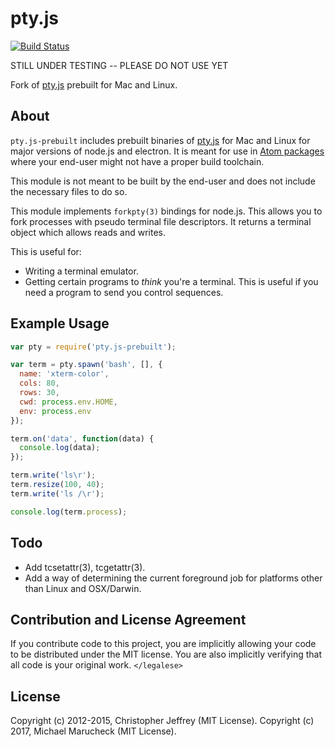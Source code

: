 # pty.js

[![Build Status](https://travis-ci.org/rightparen/pty.js-prebuilt.svg?branch=master)](https://travis-ci.org/rightparen/pty.js-prebuilt)

STILL UNDER TESTING -- PLEASE DO NOT USE YET

Fork of [pty.js](https://github.com/chjj/pty.js) prebuilt for Mac and Linux.

## About

`pty.js-prebuilt` includes prebuilt binaries of [pty.js](https://github.com/chjj/pty.js) for Mac and Linux for major versions of node.js and electron. It is meant for use in [Atom packages](https://atom.io/packages) where your end-user might not have a proper build toolchain.

This module is not meant to be built by the end-user and does not include the necessary files to do so.

This module implements
`forkpty(3)` bindings for node.js. This allows you to fork processes with pseudo
terminal file descriptors. It returns a terminal object which allows reads
and writes.

This is useful for:

- Writing a terminal emulator.
- Getting certain programs to *think* you're a terminal. This is useful if
  you need a program to send you control sequences.

## Example Usage

``` js
var pty = require('pty.js-prebuilt');

var term = pty.spawn('bash', [], {
  name: 'xterm-color',
  cols: 80,
  rows: 30,
  cwd: process.env.HOME,
  env: process.env
});

term.on('data', function(data) {
  console.log(data);
});

term.write('ls\r');
term.resize(100, 40);
term.write('ls /\r');

console.log(term.process);
```

## Todo

- Add tcsetattr(3), tcgetattr(3).
- Add a way of determining the current foreground job for platforms other
  than Linux and OSX/Darwin.

## Contribution and License Agreement

If you contribute code to this project, you are implicitly allowing your code
to be distributed under the MIT license. You are also implicitly verifying that
all code is your original work. `</legalese>`

## License

Copyright (c) 2012-2015, Christopher Jeffrey (MIT License).
Copyright (c) 2017, Michael Marucheck (MIT License).
